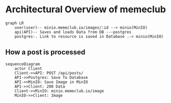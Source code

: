 # Architectural Overview of memeclub

```mermaid
graph LR
    user(user)-- minio.memeclub.io/images/:id --> minio(MinIO)
    api(API)-- Saves and loads Data from DB ---postgres
    postgres-. Link to resource is saved in Database .-> minio(MinIO)
```


## How a post is processed

```mermaid
sequenceDiagram
    actor Client
    Client->>API: POST /api/posts/
    API->>Postgres: Save To Database
    API->>MinIO: Save Image in MinIO
    API->>Client: 200 Data
    Client->>MinIO: minio.memeclub.io/image
    MinIO->>Client: Image
```
